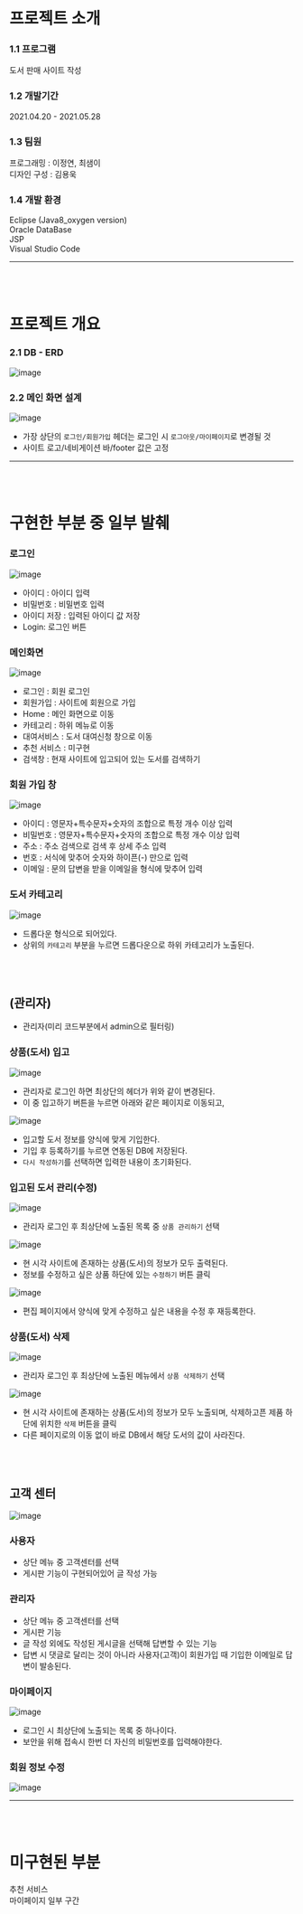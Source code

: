 # 프로젝트 소개
### 1.1 프로그램
도서 판매 사이트 작성

### 1.2 개발기간
2021.04.20 - 2021.05.28

### 1.3 팀원
프로그래밍 : 이정연, 최샘이<br>
디자인 구성 : 김용욱

### 1.4 개발 환경
Eclipse (Java8_oxygen version)<br>
Oracle DataBase<br>
JSP<br>
Visual Studio Code<br>

------------------
<br><br>

# 프로젝트 개요
### 2.1 DB - ERD
![image](https://user-images.githubusercontent.com/51469989/121866142-9fa2ab00-cd39-11eb-9bca-3efd1786f590.png)


### 2.2 메인 화면 설계
![image](https://user-images.githubusercontent.com/51469989/121866290-bfd26a00-cd39-11eb-9556-8c7a31cbfbc9.png)
- 가장 상단의 `로그인/회원가입` 헤더는 로그인 시 `로그아웃/마이페이지`로 변경될 것
- 사이트 로고/네비게이션 바/footer 값은 고정

------------------
<br><br>

# 구현한 부분 중 일부 발췌
### 로그인
![image](https://user-images.githubusercontent.com/51469989/121866751-32434a00-cd3a-11eb-8f40-4022a1044800.png)

- 아이디 : 아이디 입력
- 비밀번호 : 비밀번호 입력
- 아이디 저장 : 입력된 아이디 값 저장
- Login: 로그인 버튼

### 메인화면
![image](https://user-images.githubusercontent.com/51469989/121866827-45eeb080-cd3a-11eb-89fa-92bfb066e4c1.png)

- 로그인 : 회원 로그인
- 회원가입 : 사이트에 회원으로 가입
- Home : 메인 화면으로 이동
- 카테고리 : 하위 메뉴로 이동
- 대여서비스 : 도서 대여신청 창으로 이동
- 추천 서비스 : 미구현
- 검색창 : 현재 사이트에 입고되어 있는 도서를 검색하기

### 회원 가입 창
![image](https://user-images.githubusercontent.com/51469989/121892369-9d4f4980-cd57-11eb-9fac-699e6a04415a.png)

- 아이디 : 영문자+특수문자+숫자의 조합으로 특정 개수 이상 입력
- 비밀번호 : 영문자+특수문자+숫자의 조합으로 특정 개수 이상 입력
- 주소 : 주소 검색으로 검색 후 상세 주소 입력
- 번호 : 서식에 맞추어 숫자와 하이픈(-) 만으로 입력
- 이메일 : 문의 답변을 받을 이메일을 형식에 맞추어 입력

### 도서 카테고리
![image](https://user-images.githubusercontent.com/51469989/121892487-cd96e800-cd57-11eb-87e0-b5080d280d3e.png)

- 드롭다운 형식으로 되어있다.
- 상위의 `카테고리` 부분을 누르면 드롭다운으로 하위 카테고리가 노출된다.


<br><br>

## (관리자)
- 관리자(미리 코드부분에서 admin으로 필터링)

### 상품(도서) 입고
![image](https://user-images.githubusercontent.com/51469989/121892608-f4edb500-cd57-11eb-8900-2ee31e8fa437.png)

- 관리자로 로그인 하면 최상단의 헤더가 위와 같이 변경된다.
- 이 중 입고하기 버튼을 누르면 아래와 같은 페이지로 이동되고,

![image](https://user-images.githubusercontent.com/51469989/121892616-f61ee200-cd57-11eb-9fdb-61dad0a19e79.png)

- 입고할 도서 정보를 양식에 맞게 기입한다.
- 기입 후 등록하기를 누르면 연동된 DB에 저장된다.
- `다시 작성하기`를 선택하면 입력한 내용이 초기화된다.

### 입고된 도서 관리(수정)

![image](https://user-images.githubusercontent.com/51469989/121893016-72b1c080-cd58-11eb-8086-823a9d4e7c87.png)

- 관리자 로그인 후 최상단에 노출된 목록 중 `상품 관리하기` 선택
 
![image](https://user-images.githubusercontent.com/51469989/121893060-7f361900-cd58-11eb-8b2c-a5d9ecd6d98c.png)

- 현 시각 사이트에 존재하는 상품(도서)의 정보가 모두 출력된다.
- 정보를 수정하고 싶은 상품 하단에 있는 `수정하기` 버튼 클릭

![image](https://user-images.githubusercontent.com/51469989/121893256-b6a4c580-cd58-11eb-879e-f36b4f7fefba.png)

- 편집 페이지에서 양식에 맞게 수정하고 싶은 내용을 수정 후 재등록한다.

### 상품(도서) 삭제

![image](https://user-images.githubusercontent.com/51469989/121893436-ebb11800-cd58-11eb-862a-9441d7f0c5c5.png)

- 관리자 로그인 후 최상단에 노출된 메뉴에서 `상품 삭제하기` 선택

![image](https://user-images.githubusercontent.com/51469989/121893495-f9ff3400-cd58-11eb-9a03-c625b7034a17.png)

- 현 시각 사이트에 존재하는 상품(도서)의 정보가 모두 노출되며, 삭제하고픈 제품 하단에 위치한 `삭제` 버튼을 클릭
- 다른 페이지로의 이동 없이 바로 DB에서 해당 도서의 값이 사라진다.



<br><br>

## 고객 센터

![image](https://user-images.githubusercontent.com/51469989/121893711-421e5680-cd59-11eb-82c8-6a4591831dca.png)

### 사용자
- 상단 메뉴 중 고객센터를 선택
- 게시판 기능이 구현되어있어 글 작성 가능

### 관리자
- 상단 메뉴 중 고객센터를 선택
- 게시판 기능
- 글 작성 외에도 작성된 게시글을 선택해 답변할 수 있는 기능
- 답변 시 댓글로 달리는 것이 아니라 사용자(고객)이 회원가입 때 기입한 이메일로 답변이 발송된다.

### 마이페이지

![image](https://user-images.githubusercontent.com/51469989/121894015-99bcc200-cd59-11eb-856d-1e0cd2f3aed6.png)

- 로그인 시 최상단에 노출되는 목록 중 하나이다.
- 보안을 위해 접속시 한번 더 자신의 비밀번호를 입력해야한다.

### 회원 정보 수정

![image](https://user-images.githubusercontent.com/51469989/121894099-b1944600-cd59-11eb-97d2-1215e18819a4.png)


------------------
<br><br>

# 미구현된 부분
추천 서비스<br>
마이페이지 일부 구간
